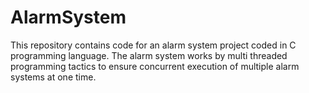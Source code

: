# AlarmSystem
This repository contains code for an alarm system project coded in C programming language. The alarm system works by multi threaded programming tactics to ensure concurrent execution of multiple alarm systems at one time.   
